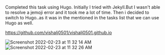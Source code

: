 Completed this task using Hugo.
Initially I tried with Jekyll.But I wasn't able to resolve a jemoji error and it took me a lot of time.
Then i decided to switch to Hugo..as it was in the mentioned in the tasks list that we can use Hugo as well.

https://github.com/vishalj0501/vishalj0501.github.io

![Screenshot 2022-02-23 at 11 32 14 AM](https://user-images.githubusercontent.com/92500255/155277402-b8c1e8f9-d7fb-4cea-aa8d-5cc284cdaa0a.png)
![Screenshot 2022-02-23 at 11 32 26 AM](https://user-images.githubusercontent.com/92500255/155277408-d1eff0dc-3739-4dae-87c3-716652205b22.png)
